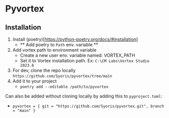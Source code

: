 # Pyvortex

## Installation
1. Install (poetry)[https://python-poetry.org/docs/#installation]
   - ** Add poetry to `Path` env. variable **
2. Add vortex path to environment variable
   - Create a new user env. variable named: VORTEX_PATH
   - Set it to Vortex installation path. Ex: `C:\CM Labs\Vortex Studio 2023.8`
3. For dev, clone the repo locally `https://github.com/Syoris/pyvortex/tree/main`
4. Add it to your project
   - `poetry add --editable /path/to/pyvortex`

Can also be added without cloning locally by adding this to `pyproject.toml`:
- `pyvortex = { git = "https://github.com/Syoris/pyvortex.git", branch = "main" }`